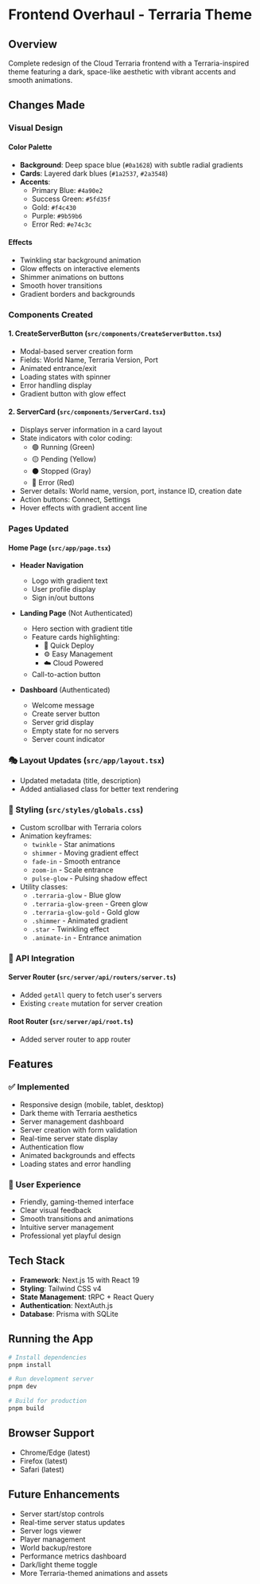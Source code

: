 # Frontend Overhaul - Terraria Theme 

## Overview
Complete redesign of the Cloud Terraria frontend with a Terraria-inspired theme featuring a dark, space-like aesthetic with vibrant accents and smooth animations.

## Changes Made

### Visual Design

#### Color Palette
- **Background**: Deep space blue (`#0a1628`) with subtle radial gradients
- **Cards**: Layered dark blues (`#1a2537`, `#2a3548`)
- **Accents**: 
  - Primary Blue: `#4a90e2`
  - Success Green: `#5fd35f`
  - Gold: `#f4c430`
  - Purple: `#9b59b6`
  - Error Red: `#e74c3c`

#### Effects
- Twinkling star background animation
- Glow effects on interactive elements
- Shimmer animations on buttons
- Smooth hover transitions
- Gradient borders and backgrounds

### Components Created

#### 1. **CreateServerButton** (`src/components/CreateServerButton.tsx`)
- Modal-based server creation form
- Fields: World Name, Terraria Version, Port
- Animated entrance/exit
- Loading states with spinner
- Error handling display
- Gradient button with glow effect

#### 2. **ServerCard** (`src/components/ServerCard.tsx`)
- Displays server information in a card layout
- State indicators with color coding:
  - 🟢 Running (Green)
  - 🟡 Pending (Yellow)
  - ⚫ Stopped (Gray)
  - 🔴 Error (Red)
- Server details: World name, version, port, instance ID, creation date
- Action buttons: Connect, Settings
- Hover effects with gradient accent line

### Pages Updated

#### **Home Page** (`src/app/page.tsx`)
- **Header Navigation**
  - Logo with gradient text
  - User profile display
  - Sign in/out buttons
  
- **Landing Page** (Not Authenticated)
  - Hero section with gradient title
  - Feature cards highlighting:
    - 🚀 Quick Deploy
    - ⚙️ Easy Management
    - ☁️ Cloud Powered
  - Call-to-action button
  
- **Dashboard** (Authenticated)
  - Welcome message
  - Create server button
  - Server grid display
  - Empty state for no servers
  - Server count indicator

### 🎭 Layout Updates (`src/app/layout.tsx`)
- Updated metadata (title, description)
- Added antialiased class for better text rendering

### 🎨 Styling (`src/styles/globals.css`)
- Custom scrollbar with Terraria colors
- Animation keyframes:
  - `twinkle` - Star animations
  - `shimmer` - Moving gradient effect
  - `fade-in` - Smooth entrance
  - `zoom-in` - Scale entrance
  - `pulse-glow` - Pulsing shadow effect
- Utility classes:
  - `.terraria-glow` - Blue glow
  - `.terraria-glow-green` - Green glow
  - `.terraria-glow-gold` - Gold glow
  - `.shimmer` - Animated gradient
  - `.star` - Twinkling effect
  - `.animate-in` - Entrance animation

### 🔌 API Integration

#### Server Router (`src/server/api/routers/server.ts`)
- Added `getAll` query to fetch user's servers
- Existing `create` mutation for server creation

#### Root Router (`src/server/api/root.ts`)
- Added server router to app router

## Features

### ✅ Implemented
- Responsive design (mobile, tablet, desktop)
- Dark theme with Terraria aesthetics
- Server management dashboard
- Server creation with form validation
- Real-time server state display
- Authentication flow
- Animated backgrounds and effects
- Loading states and error handling

### 🎯 User Experience
- Friendly, gaming-themed interface
- Clear visual feedback
- Smooth transitions and animations
- Intuitive server management
- Professional yet playful design

## Tech Stack
- **Framework**: Next.js 15 with React 19
- **Styling**: Tailwind CSS v4
- **State Management**: tRPC + React Query
- **Authentication**: NextAuth.js
- **Database**: Prisma with SQLite

## Running the App
```bash
# Install dependencies
pnpm install

# Run development server
pnpm dev

# Build for production
pnpm build
```

## Browser Support
- Chrome/Edge (latest)
- Firefox (latest)
- Safari (latest)

## Future Enhancements
- Server start/stop controls
- Real-time server status updates
- Server logs viewer
- Player management
- World backup/restore
- Performance metrics dashboard
- Dark/light theme toggle
- More Terraria-themed animations and assets
